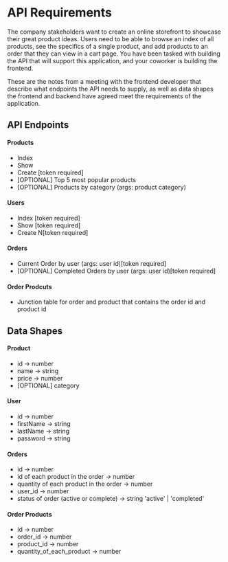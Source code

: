 # API Requirements

The company stakeholders want to create an online storefront to showcase their great product ideas. Users need to be able to browse an index of all products, see the specifics of a single product, and add products to an order that they can view in a cart page. You have been tasked with building the API that will support this application, and your coworker is building the frontend.

These are the notes from a meeting with the frontend developer that describe what endpoints the API needs to supply, as well as data shapes the frontend and backend have agreed meet the requirements of the application.

## API Endpoints

#### Products

- Index
- Show
- Create [token required]
- [OPTIONAL] Top 5 most popular products
- [OPTIONAL] Products by category (args: product category)

#### Users

- Index [token required]
- Show [token required]
- Create N[token required]

#### Orders

- Current Order by user (args: user id)[token required]
- [OPTIONAL] Completed Orders by user (args: user id)[token required]

#### Order Prodcuts

- Junction table for order and product that contains the order id and product id

## Data Shapes

#### Product

- id -> number
- name -> string
- price -> number
- [OPTIONAL] category

#### User

- id -> number
- firstName -> string
- lastName -> string
- password -> string

#### Orders

- id -> number
- id of each product in the order -> number
- quantity of each product in the order -> number
- user_id -> number
- status of order (active or complete) -> string 'active' | 'completed'

#### Order Products

- id -> number
- order_id -> number
- product_id -> number
- quantity_of_each_product -> number